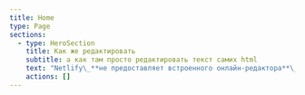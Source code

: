 ```yaml
---
title: Home
type: Page
sections:
  - type: HeroSection
    title: Как же редактировать
    subtitle: а как там просто редактировать текст самих html
    text: "Netlify\_**не предоставляет встроенного онлайн-редактора**\_для редактирования файлов сайта (например,\_`index.html`) прямо с панели управления. В отличие от некоторых конструкторов сайтов или CMS, Netlify специализируется на автоматизированном деплое ваших файлов из репозитория или при загрузке архива/папки. Вот основные способы изменить текст на deployed-сайте на Netlify:\n\n## 1.\_**Через Git-репозиторий (Рекомендуется)**\n\n1.  **Откройте ваш проект на компьютере.**\n\n2.  **Отредактируйте файл\_`index.html`**\_в любом редакторе (например, VS Code, Sublime, Notepad++).\n\n3.  **Сохраните изменения**.\n\n4.  **Закоммитьте и отправьте их в репозиторий**:\n\n5.  **Netlify автоматически ребилдит и разворачивает обновлённый сайт.**\n\n## 2.\_**Drag & Drop (ручные обновления, если без git)**\n\n1.  Отредактируйте\_`index.html`\_локально.\n\n2.  Перейдите на\_[Netlify Drop](https://app.netlify.com/drop)\_или откройте свой сайт в панели Netlify и выберите \"Deploys\" → \"Upload a deploy\".\n\n3.  Загрузите обновлённую папку (с новым\_`index.html`).\n\n4.  Сайт обновится.\n\n## 3.\_**(Не применяется) Онлайн-редактирование**\n\n*   На данный момент\_**Netlify не позволяет редактировать файлы прямо на сайте**.\n\n*   Можно только управлять файлами через исходный код (git-репозиторий) или перезагружать папки целиком.\n\n## 4.\_**Если нужен реальный онлайн-редактор**\n\n*   Если нужен прямой веб-редактор HTML/контента — попробуйте:\n\n    *   GitHub +\_[GitHub Web Editor (.)](https://github.com/): нажимаете\_`.`\_(точка) в любом репозитории, можно редактировать онлайн и сразу коммитить.\n\n    *   Использовать headless CMS (например,\_[Netlify CMS](https://www.netlifycms.org/)), тогда контент сайта можно редактировать через браузер, а Netlify будет автоматически развертывать обновления.\n"
    actions: []
---
```

